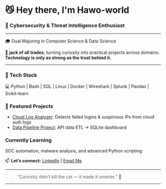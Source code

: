 # 😼 Hey there, I'm Hawo-world

### 🧠  Cybersecurity & Threat Intelligence Enthusiast  

---

🎓 Dual Majoring in Computer Science & Data Science 

👾 **jack of all trades**, turning curiosity into practical projects across domains. 
**Technology is only as strong as the trust behind it.**

--- 

### 🧰 Tech Stack
💻 Python | Bash | SQL | Linux | Docker | Wireshark | Splunk | Pandas | Scikit-learn  

### 🚀 Featured Projects
-  [Cloud Log Analyzer](https://github.com/Hawo-world/cloud-log-analyzer): Detects failed logins & suspicious IPs from cloud auth logs   
-  [Data Pipeline Project](https://github.com/Hawo-world/cloud-data-pipeline): API data ETL → SQLite dashboard  

###  Currently Learning
SOC automation, malware analysis, and advanced Python scripting  

📫 **Let’s connect:** [LinkedIn](www.linkedin.com/in/haw0) | [Email Me](hawo_world@protonmail.com) 
 

---

> “Curiosity didn’t kill the cat — it made it smarter.” 🐾  

---
